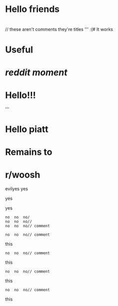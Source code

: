 # Hello friends
# 
// these aren't comments they're titles
'''
:(# It works
# Useful
# *reddit moment*
# Hello!!!
'''
# Hello piatt
# Remains to           

# r/woosh

evilyes
yes

yes

yes

    no  no  no/
    no  no  no// 
    no  no  no// comment

    no  no  no// comment
this 

    no  no  no// comment
this 

    no  no  no// comment
this 

    no  no  no// comment
this 
